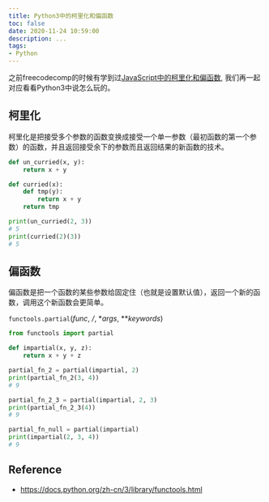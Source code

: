 ```yaml
---
title: Python3中的柯里化和偏函数
toc: false
date: 2020-11-24 10:59:00
description: ...
tags:
- Python
---
```


之前freecodecomp的时候有学到过[JavaScript中的柯里化和偏函数](/2019/07/08/2019-07-08-currying-partial-in-js/), 我们再一起对应看看Python3中说怎么玩的。

## 柯里化

柯里化是把接受多个参数的函数变换成接受一个单一参数（最初函数的第一个参数）的函数，并且返回接受余下的参数而且返回结果的新函数的技术。

```python
def un_curried(x, y):
    return x + y

def curried(x):
    def tmp(y):
        return x + y
    return tmp

print(un_curried(2, 3))
# 5
print(curried(2)(3))
# 5
```



## 偏函数

偏函数是把一个函数的某些参数给固定住（也就是设置默认值），返回一个新的函数，调用这个新函数会更简单。

`functools.partial`(*func*, */*, **args*, ***keywords*)

```python
from functools import partial

def impartial(x, y, z):
    return x + y + z

partial_fn_2 = partial(impartial, 2)
print(partial_fn_2(3, 4)) 
# 9

partial_fn_2_3 = partial(impartial, 2, 3)
print(partial_fn_2_3(4))
# 9

partial_fn_null = partial(impartial)
print(impartial(2, 3, 4))
# 9
```

## Reference

- https://docs.python.org/zh-cn/3/library/functools.html

